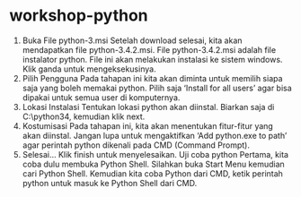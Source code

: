 # workshop-python

1. Buka File python-3.msi
Setelah download selesai, kita akan mendapatkan file python-3.4.2.msi. File python-3.4.2.msi adalah file instalator python. File ini akan melakukan instalasi ke sistem windows.
Klik ganda untuk mengeksekusinya.
2. Pilih Pengguna
Pada tahapan ini kita akan diminta untuk memilih siapa saja yang boleh memakai python.
Pilih saja ‘Install for all users’ agar bisa dipakai untuk semua user di komputernya.
3. Lokasi Instalasi
Tentukan lokasi python akan diinstal. Biarkan saja di C:\python34\, kemudian klik next.
4. Kostumisasi
Pada tahapan ini, kita akan menentukan fitur-fitur yang akan diinstal.
Jangan lupa untuk mengaktifkan ‘Add python.exe to path’ agar perintah python dikenali pada CMD (Command Prompt).
5. Selesai…
Klik finish untuk menyelesaikan.
Uji coba python
Pertama, kita coba dulu membuka Python Shell. Silahkan buka Start Menu kemudian cari Python Shell.
Kemudian kita coba Python dari CMD, ketik perintah python untuk masuk ke Python Shell dari CMD.